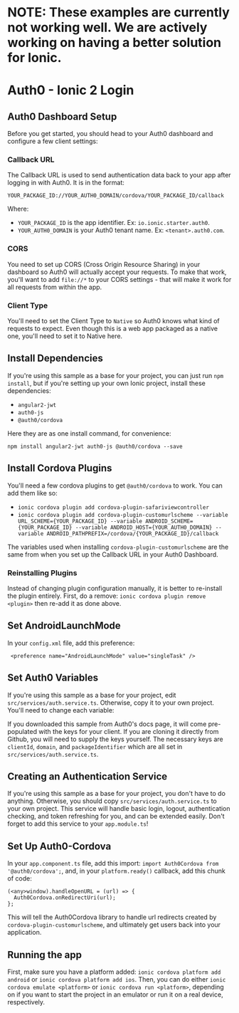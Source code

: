 # NOTE: These examples are currently not working well. We are actively working on having a better solution for Ionic.

# Auth0 - Ionic 2 Login

## Auth0 Dashboard Setup

Before you get started, you should head to your Auth0 dashboard and configure a few client settings:

### Callback URL

The Callback URL is used to send authentication data back to your app after logging in with Auth0. It is in the format:

`YOUR_PACKAGE_ID://YOUR_AUTH0_DOMAIN/cordova/YOUR_PACKAGE_ID/callback`

Where:


* `YOUR_PACKAGE_ID` is the app identifier. Ex: `io.ionic.starter.auth0`.
* `YOUR_AUTH0_DOMAIN` is your Auth0 tenant name. Ex: `<tenant>.auth0.com`.

### CORS

You need to set up CORS (Cross Origin Resource Sharing) in your dashboard so Auth0 will actually accept your requests. To make that work, you'll want to add `file://*` to your CORS settings - that will make it work for all requests from within the app.

### Client Type

You'll need to set the Client Type to `Native` so Auth0 knows what kind of requests to expect. Even though this is a web app packaged as a native one, you'll need to set it to Native here.

## Install Dependencies

If you're using this sample as a base for your project, you can just run `npm install`, but if you're setting up your own Ionic project, install these dependencies:


* `angular2-jwt`
* `auth0-js`
* `@auth0/cordova`

Here they are as one install command, for convenience:

`npm install angular2-jwt auth0-js @auth0/cordova --save`

## Install Cordova Plugins

You'll need a few cordova plugins to get `@auth0/cordova` to work. You can add them like so:


* `ionic cordova plugin add cordova-plugin-safariviewcontroller`
* `ionic cordova plugin add cordova-plugin-customurlscheme --variable URL_SCHEME={YOUR_PACKAGE_ID} --variable ANDROID_SCHEME={YOUR_PACKAGE_ID} --variable ANDROID_HOST={YOUR_AUTH0_DOMAIN} --variable ANDROID_PATHPREFIX=/cordova/{YOUR_PACKAGE_ID}/callback`

The variables used when installing `cordova-plugin-customurlscheme` are the same from when you set up the Callback URL in your Auth0 Dashboard.

### Reinstalling Plugins

Instead of changing plugin configuration manually, it is better to re-install the plugin entirely. First, do a remove: `ionic cordova plugin remove <plugin>` then re-add it as done above.

## Set AndroidLaunchMode 

In your `config.xml` file, add this preference:
```
 <preference name="AndroidLaunchMode" value="singleTask" />
```

## Set Auth0 Variables

If you're using this sample as a base for your project, edit `src/services/auth.service.ts`. Otherwise, copy it to your own project. You'll need to change each variable:

If you downloaded this sample from Auth0's docs page, it will come pre-populated with the keys for your client. If you are cloning it directly from Github, you will need to supply the keys yourself. The necessary keys are `clientId`, `domain`, and `packageIdentifier` which are all set in `src/services/auth.service.ts`.

## Creating an Authentication Service

If you're using this sample as a base for your project, you don't have to do anything. Otherwise, you should copy `src/services/auth.service.ts` to your own project. This service will handle basic login, logout, authentication checking, and token refreshing for you, and can be extended easily. Don't forget to add this service to your `app.module.ts`!

## Set Up Auth0-Cordova

In your `app.component.ts` file, add this import: `import Auth0Cordova from '@auth0/cordova';`, and, in your `platform.ready()` callback, add this chunk of code:

```
(<any>window).handleOpenURL = (url) => {
  Auth0Cordova.onRedirectUri(url);
};
```

This will tell the Auth0Cordova library to handle url redirects created by `cordova-plugin-customurlscheme`, and ultimately get users back into your application.

## Running the app

First, make sure you have a platform added: `ionic cordova platform add android` or `ionic cordova platform add ios`. Then, you can do either `ionic cordova emulate <platform>` or `ionic cordova run <platform>`, depending on if you want to start the project in an emulator or run it on a real device, respectively.
